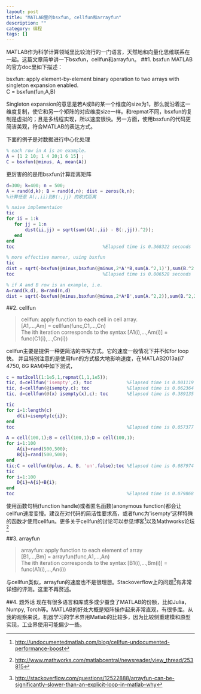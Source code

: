 ```yaml
---
layout: post
title: "MATLAB里的bsxfun, cellfun和arrayfun"
description: ""
category: 编程 
tags: []
---
```

MATLAB作为科学计算领域里比较流行的一门语言，天然地和向量化思维联系在一起。这篇文章简单讲一下bsxfun，cellfun和arrayfun。
##1. bsxfun
MATLAB的官方doc里如下描述：
>
bsxfun: apply element-by-element binary operation to two arrays with singleton expansion enabled.  
C = bsxfun(fun,A,B)

Singleton expansion的意思是若A或B的某一个维度的size为1，那么就沿着这一维度复制，使它和另一个矩阵的对应维度size一样。和repmat不同，bsxfun的复制是虚拟的；且是多线程实现，所以速度很快。另一方面，使用bsxfun的代码更简洁美观，符合MATLAB的表达方式。

下面的例子是对数据进行中心化处理

```matlab
% each row in A is an example.
A = [1 2 10; 1 4 20;1 6 15] ;
C = bsxfun(@minus, A, mean(A))
```
更厉害的的是用bsxfun计算距离矩阵


```matlab
d=300; k=400; n = 500;
A = rand(d,k); B = rand(d,n); dist = zeros(k,n);
%计算任意 A(;,ii)到B(:,jj) 的欧式距离

% naive implementaion
tic
for ii = 1:k
   for jj = 1:n
       dist(ii,jj) = sqrt(sum((A(:,ii) - B(:,jj)).^2));
   end
end
toc									%Elapsed time is 0.368322 seconds

% more effective manner, using bsxfun
tic
dist = sqrt(-bsxfun(@minus,bsxfun(@minus,2*A'*B,sum(A.^2,1)'),sum(B.^2,1)));
toc									%Elapsed time is 0.006528 seconds

% if A and B row is an example, i.e. 
A=rand(k,d), B=rand(n,d)
dist = sqrt(-bsxfun(@minus,bsxfun(@minus,2*A*B',sum(A.^2,2)),sum(B.^2,2)'));
```


##2. cellfun
> cellfun: apply function to each cell in cell array.   
> [A1,...,Am] = cellfun(func,C1,...,Cn)  
> The ith iteration corresponds to the syntax [A1(i),...,Am(i)] = func(C1{i},...,Cn{i})

cellfun主要是提供一种更简洁的书写方式。它的速度一般情况下并不如for loop快。
并且特别注意的是使用fun的方式极大地影响速度，在MATLAB2013a(i7 4750, 8G RAM)中如下测试，

```matlab
c = mat2cell(1:1e5,1,repmat(1,1,1e5));
tic, d=cellfun('isempty',c); toc			 %Elapsed time is 0.001119 seconds
tic, d=cellfun(@isempty,c); toc				 %Elapsed time is 0.062364 seconds
tic, d=cellfun(@(x) isempty(x),c); toc		 %Elapsed time is 0.389135 seconds

tic
for i=1:length(c)
    d(i)=isempty(c{i});
end
toc											 %Elapsed time is 0.057377 seconds

A = cell(100,1);B = cell(100,1);D = cell(100,1);
for i=1:100
    A{i}=rand(500,500);
    B{i}=rand(500,500);
end
tic;C = cellfun(@plus, A, B, 'un',false);toc %Elapsed time is 0.087974 seconds
tic
for i=1:100 
    D{i}=A{i}+B{i}; 
end
toc											 %Elapsed time is 0.079868 seconds
```
使用函数句柄(function handle)或者匿名函数(anonymous function)都会让cellfun速度变慢。建议在对代码的简洁性要求高，或者func为'isempty'这样特殊的函数才使用cellfun。更多关于cellfun的讨论可以参见博客[^1]以及Mathworks论坛[^2]

##3. arrayfun
> arrayfun: apply function to each element of array  
> [B1,...,Bm] = arrayfun(func,A1,...,An)  
> The ith iteration corresponds to the syntax [B1(i),...,Bm(i)] = func(A1(i),...,An(i))

与cellfun类似，arrayfun的速度也不是很理想。Stackoverflow上的问题[^3]有非常详细的评测。这里不再赘述。

##4. 题外话
现在有很多语言和库或多或少蚕食了MATLAB的份额，比如Julia，Numpy, Torch等。MATLAB的好处大概是矩阵操作起来非常直观，有很多库。从我的观察来说，机器学习的学术界用Matlab的比较多，因为比较侧重建模和原型实现，工业界使用可能偏少一些。


[^1]: http://undocumentedmatlab.com/blog/cellfun-undocumented-performance-boost
[^2]: http://www.mathworks.com/matlabcentral/newsreader/view_thread/253815 
[^3]: http://stackoverflow.com/questions/12522888/arrayfun-can-be-significantly-slower-than-an-explicit-loop-in-matlab-why

